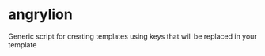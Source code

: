 angrylion
=========

Generic script for creating templates using keys that will be replaced in your template
